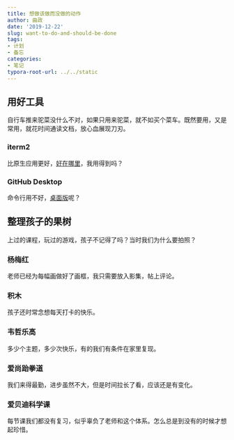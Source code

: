 ```yaml
---
title: 想做该做而没做的动作
author: 曲政
date: '2019-12-22'
slug: want-to-do-and-should-be-done
tags:
- 计划
- 备忘
categories:
- 笔记
typora-root-url: ../../static
---
```


## 用好工具

自行车推来驼菜没什么不对，如果只用来驼菜，就不如买个菜车。既然要用，又是常用，就花时间通读文档，放心血展现刀刃。

### iterm2

比原生应用更好，[好在哪里](https://iterm2.com/features.html)，我用得到吗？

### GitHub Desktop

命令行用不好，[桌面版](https://help.github.com/en/desktop/getting-started-with-github-desktop)呢？

## 整理孩子的果树

上过的课程，玩过的游戏，孩子不记得了吗？当时我们为什么要拍照？

### 杨梅红

老师已经为每幅画做好了画框，我只需要放入影集，帖上评论。

### 积木

孩子还时常念想每天打卡的快乐。

### 韦哲乐高

多少个主题，多少次快乐，有的我们有条件在家里复现。

### 爱尚跆拳道

我们来得最勤，进步虽然不大，但是时间拉长了看，应该还是有变化。

### 爱贝迪科学课

每节课我们都没有复习，似乎辜负了老师和这个体系。怎么总是到没有的时候才想起珍惜。